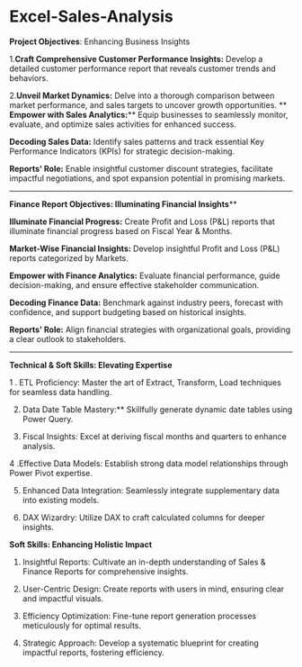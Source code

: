 # Excel-Sales-Analysis

**Project Objectives**: Enhancing Business Insights

1.**Craft Comprehensive Customer Performance Insights:** Develop a detailed customer performance report that reveals customer trends and behaviors.

2.**Unveil Market Dynamics:** Delve into a thorough comparison between market performance, and sales targets to uncover growth opportunities.
**
**Empower with Sales Analytics:**** Equip businesses to seamlessly monitor, evaluate, and optimize sales activities for enhanced success.

**Decoding Sales Data:** Identify sales patterns and track essential Key Performance Indicators (KPIs) for strategic decision-making.

**Reports' Role:** Enable insightful customer discount strategies, facilitate impactful negotiations, and spot expansion potential in promising markets.

--------------------------------------------------------------------------------------------------------------------------------------------------------------------
**Finance Report Objectives: Illuminating Financial Insights****

**Illuminate Financial Progress:** Create Profit and Loss (P&L) reports that illuminate financial progress based on Fiscal Year & Months.

**Market-Wise Financial Insights:** Develop insightful Profit and Loss (P&L) reports categorized by Markets.

**Empower with Finance Analytics:** Evaluate financial performance, guide decision-making, and ensure effective stakeholder communication.

**Decoding Finance Data:** Benchmark against industry peers, forecast with confidence, and support budgeting based on historical insights.

**Reports' Role:** Align financial strategies with organizational goals, providing a clear outlook to stakeholders.

---------------------------------------------------------------------------------------------------------------------

**Technical & Soft Skills: Elevating Expertise**

1 . ETL Proficiency:  Master the art of Extract, Transform, Load techniques for seamless data handling.
 
2. Data Date Table Mastery:**  Skillfully generate dynamic date tables using Power Query.
 
 3. Fiscal Insights: Excel at deriving fiscal months and quarters to enhance analysis.
 
 4 .Effective Data Models: Establish strong data model relationships through Power Pivot expertise.
 
 5. Enhanced Data Integration: Seamlessly integrate supplementary data into existing models.
 
 6. DAX Wizardry: Utilize DAX to craft calculated columns for deeper insights.

 
**Soft Skills: Enhancing Holistic Impact**

1. Insightful Reports: Cultivate an in-depth understanding of Sales & Finance Reports for comprehensive insights.
 
2. User-Centric Design: Create reports with users in mind, ensuring clear and impactful visuals.
 
3. Efficiency Optimization: Fine-tune report generation processes meticulously for optimal results.
 
4. Strategic Approach: Develop a systematic blueprint for creating impactful reports, fostering efficiency.
